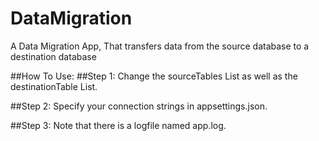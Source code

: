 # DataMigration
A Data Migration App, That transfers data from the source database to a destination database

##How To Use:
##Step 1: 
Change the sourceTables List as well as the destinationTable List. 

##Step 2: 
Specify your connection strings in appsettings.json.

##Step 3: 
Note that there is a logfile named app.log.
